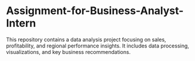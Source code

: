 # Assignment-for-Business-Analyst-Intern
This repository contains a data analysis project focusing on sales, profitability, and regional performance insights. It includes data processing, visualizations, and key business recommendations.
